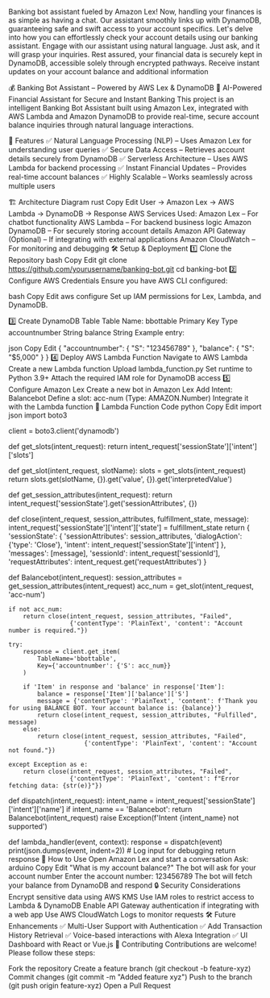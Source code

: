 Banking bot assistant fueled by Amazon Lex! Now, handling your finances is as simple as having a chat. Our assistant smoothly links up with DynamoDB, guaranteeing safe and swift access to your account specifics. Let's delve into how you can effortlessly check your account details using our banking assistant.
Engage with our assistant using natural language. Just ask, and it will grasp your inquiries.
Rest assured, your financial data is securely kept in DynamoDB, accessible solely through encrypted pathways.
Receive instant updates on your account balance and additional information


💰 Banking Bot Assistant – Powered by AWS Lex & DynamoDB
🤖 AI-Powered Financial Assistant for Secure and Instant Banking
This project is an intelligent Banking Bot Assistant built using Amazon Lex, integrated with AWS Lambda and Amazon DynamoDB to provide real-time, secure account balance inquiries through natural language interactions.

🚀 Features
✅ Natural Language Processing (NLP) – Uses Amazon Lex for understanding user queries
✅ Secure Data Access – Retrieves account details securely from DynamoDB
✅ Serverless Architecture – Uses AWS Lambda for backend processing
✅ Instant Financial Updates – Provides real-time account balances
✅ Highly Scalable – Works seamlessly across multiple users

🏗️ Architecture Diagram
rust
Copy
Edit
User -> Amazon Lex -> AWS Lambda -> DynamoDB -> Response
AWS Services Used:
Amazon Lex – For chatbot functionality
AWS Lambda – For backend business logic
Amazon DynamoDB – For securely storing account details
Amazon API Gateway (Optional) – If integrating with external applications
Amazon CloudWatch – For monitoring and debugging
🛠️ Setup & Deployment
1️⃣ Clone the Repository
bash
Copy
Edit
git clone https://github.com/yourusername/banking-bot.git
cd banking-bot
2️⃣ Configure AWS Credentials
Ensure you have AWS CLI configured:

bash
Copy
Edit
aws configure
Set up IAM permissions for Lex, Lambda, and DynamoDB.

3️⃣ Create DynamoDB Table
Table Name: bbottable
Primary Key	Type
accountnumber	String
balance	String
Example entry:

json
Copy
Edit
{
  "accountnumber": { "S": "123456789" },
  "balance": { "S": "$5,000" }
}
4️⃣ Deploy AWS Lambda Function
Navigate to AWS Lambda
Create a new Lambda function
Upload lambda_function.py
Set runtime to Python 3.9+
Attach the required IAM role for DynamoDB access
5️⃣ Configure Amazon Lex
Create a new bot in Amazon Lex
Add Intent: Balancebot
Define a slot: acc-num (Type: AMAZON.Number)
Integrate it with the Lambda function
📝 Lambda Function Code
python
Copy
Edit
import json
import boto3

client = boto3.client('dynamodb')

def get_slots(intent_request):
    return intent_request['sessionState']['intent']['slots']

def get_slot(intent_request, slotName):
    slots = get_slots(intent_request)
    return slots.get(slotName, {}).get('value', {}).get('interpretedValue')

def get_session_attributes(intent_request):
    return intent_request['sessionState'].get('sessionAttributes', {})

def close(intent_request, session_attributes, fulfillment_state, message):
    intent_request['sessionState']['intent']['state'] = fulfillment_state
    return {
        'sessionState': {
            'sessionAttributes': session_attributes,
            'dialogAction': {'type': 'Close'},
            'intent': intent_request['sessionState']['intent']
        },
        'messages': [message],
        'sessionId': intent_request['sessionId'],
        'requestAttributes': intent_request.get('requestAttributes')
    }

def Balancebot(intent_request):
    session_attributes = get_session_attributes(intent_request)
    acc_num = get_slot(intent_request, 'acc-num')

    if not acc_num:
        return close(intent_request, session_attributes, "Failed", 
                     {'contentType': 'PlainText', 'content': "Account number is required."})

    try:
        response = client.get_item(
            TableName='bbottable',
            Key={'accountnumber': {'S': acc_num}}
        )

        if 'Item' in response and 'balance' in response['Item']:
            balance = response['Item']['balance']['S']
            message = {'contentType': 'PlainText', 'content': f'Thank you for using BALANCE BOT. Your account balance is: {balance}'}
            return close(intent_request, session_attributes, "Fulfilled", message)
        else:
            return close(intent_request, session_attributes, "Failed", 
                         {'contentType': 'PlainText', 'content': "Account not found."})
    
    except Exception as e:
        return close(intent_request, session_attributes, "Failed", 
                     {'contentType': 'PlainText', 'content': f"Error fetching data: {str(e)}"})

def dispatch(intent_request):
    intent_name = intent_request['sessionState']['intent']['name']
    if intent_name == 'Balancebot':
        return Balancebot(intent_request)
    raise Exception(f'Intent {intent_name} not supported')

def lambda_handler(event, context):
    response = dispatch(event)
    print(json.dumps(event, indent=2))  # Log input for debugging
    return response
📌 How to Use
Open Amazon Lex and start a conversation
Ask:
arduino
Copy
Edit
"What is my account balance?"
The bot will ask for your account number
Enter the account number: 123456789
The bot will fetch your balance from DynamoDB and respond
🔒 Security Considerations
Encrypt sensitive data using AWS KMS
Use IAM roles to restrict access to Lambda & DynamoDB
Enable API Gateway authentication if integrating with a web app
Use AWS CloudWatch Logs to monitor requests
🛠️ Future Enhancements
✅ Multi-User Support with Authentication
✅ Add Transaction History Retrieval
✅ Voice-based interactions with Alexa Integration
✅ UI Dashboard with React or Vue.js
🤝 Contributing
Contributions are welcome! Please follow these steps:

Fork the repository
Create a feature branch (git checkout -b feature-xyz)
Commit changes (git commit -m "Added feature xyz")
Push to the branch (git push origin feature-xyz)
Open a Pull Request
